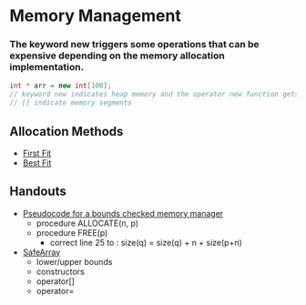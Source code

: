 # Memory Management
### The keyword **new** triggers some operations that can be expensive depending on the memory allocation implementation.

```C++
int * arr = new int[100];
// keyword new indicates heap memory and the operator new function gets called
// [] indicate memory segments
```

## Allocation Methods
- [First Fit](https://www.geeksforgeeks.org/first-fit-allocation-in-operating-systems/#:~:text=First%2DFit%20Memory%20Allocation%3A&text=In%20this%20method%2C%20first%20job,partition%20available%20with%20sufficient%20size.)
- [Best Fit](https://www.geeksforgeeks.org/best-fit-allocation-in-operating-system/)

## Handouts
- [Pseudocode for a bounds checked memory manager](/MemoryManagementResources/allocate_and_free.pdf)
    - procedure ALLOCATE(n, p)
    - procedure FREE(p)
        - correct line 25 to : size(q) = size(q) + n + size(p+n)
- [SafeArray](./safe_array.pdf)
    - lower/upper bounds
    - constructors
    - operator[]
    - operator=